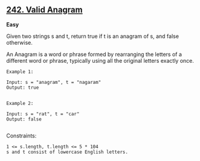 ## [242. Valid Anagram](https://leetcode.com/problems/valid-anagram/description/)

**Easy**

Given two strings s and t, return true if t is an anagram of s, and false otherwise.

An Anagram is a word or phrase formed by rearranging the letters of a different word or phrase, typically using all the original letters exactly once.

 
```
Example 1:

Input: s = "anagram", t = "nagaram"
Output: true


Example 2:

Input: s = "rat", t = "car"
Output: false
 
```

Constraints:
```
1 <= s.length, t.length <= 5 * 104
s and t consist of lowercase English letters.
```